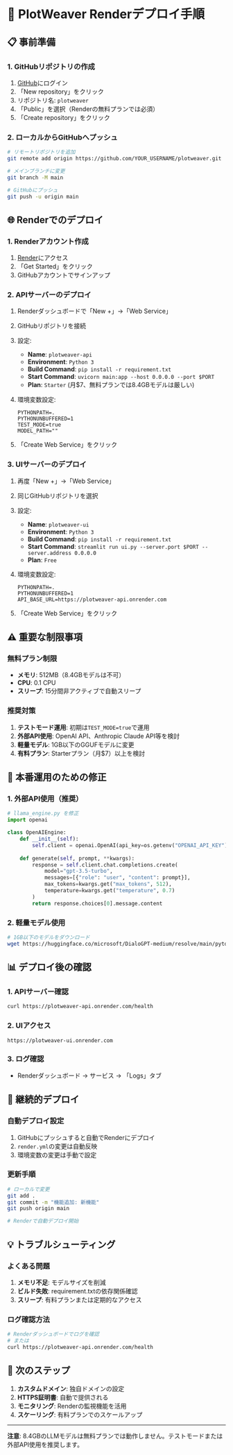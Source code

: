 # 🚀 PlotWeaver Renderデプロイ手順

## 📋 事前準備

### 1. GitHubリポジトリの作成
1. [GitHub](https://github.com)にログイン
2. 「New repository」をクリック
3. リポジトリ名: `plotweaver`
4. 「Public」を選択（Renderの無料プランでは必須）
5. 「Create repository」をクリック

### 2. ローカルからGitHubへプッシュ
```bash
# リモートリポジトリを追加
git remote add origin https://github.com/YOUR_USERNAME/plotweaver.git

# メインブランチに変更
git branch -M main

# GitHubにプッシュ
git push -u origin main
```

## 🌐 Renderでのデプロイ

### 1. Renderアカウント作成
1. [Render](https://render.com)にアクセス
2. 「Get Started」をクリック
3. GitHubアカウントでサインアップ

### 2. APIサーバーのデプロイ
1. Renderダッシュボードで「New +」→「Web Service」
2. GitHubリポジトリを接続
3. 設定:
   - **Name**: `plotweaver-api`
   - **Environment**: `Python 3`
   - **Build Command**: `pip install -r requirement.txt`
   - **Start Command**: `uvicorn main:app --host 0.0.0.0 --port $PORT`
   - **Plan**: `Starter` (月$7、無料プランでは8.4GBモデルは厳しい)

4. 環境変数設定:
   ```
   PYTHONPATH=.
   PYTHONUNBUFFERED=1
   TEST_MODE=true
   MODEL_PATH=""
   ```

5. 「Create Web Service」をクリック

### 3. UIサーバーのデプロイ
1. 再度「New +」→「Web Service」
2. 同じGitHubリポジトリを選択
3. 設定:
   - **Name**: `plotweaver-ui`
   - **Environment**: `Python 3`
   - **Build Command**: `pip install -r requirement.txt`
   - **Start Command**: `streamlit run ui.py --server.port $PORT --server.address 0.0.0.0`
   - **Plan**: `Free`

4. 環境変数設定:
   ```
   PYTHONPATH=.
   PYTHONUNBUFFERED=1
   API_BASE_URL=https://plotweaver-api.onrender.com
   ```

5. 「Create Web Service」をクリック

## ⚠️ 重要な制限事項

### 無料プラン制限
- **メモリ**: 512MB（8.4GBモデルは不可）
- **CPU**: 0.1 CPU
- **スリープ**: 15分間非アクティブで自動スリープ

### 推奨対策
1. **テストモード運用**: 初期は`TEST_MODE=true`で運用
2. **外部API使用**: OpenAI API、Anthropic Claude API等を検討
3. **軽量モデル**: 1GB以下のGGUFモデルに変更
4. **有料プラン**: Starterプラン（月$7）以上を検討

## 🔧 本番運用のための修正

### 1. 外部API使用（推奨）
```python
# llama_engine.py を修正
import openai

class OpenAIEngine:
    def __init__(self):
        self.client = openai.OpenAI(api_key=os.getenv("OPENAI_API_KEY"))
    
    def generate(self, prompt, **kwargs):
        response = self.client.chat.completions.create(
            model="gpt-3.5-turbo",
            messages=[{"role": "user", "content": prompt}],
            max_tokens=kwargs.get("max_tokens", 512),
            temperature=kwargs.get("temperature", 0.7)
        )
        return response.choices[0].message.content
```

### 2. 軽量モデル使用
```bash
# 1GB以下のモデルをダウンロード
wget https://huggingface.co/microsoft/DialoGPT-medium/resolve/main/pytorch_model.bin
```

## 📊 デプロイ後の確認

### 1. APIサーバー確認
```bash
curl https://plotweaver-api.onrender.com/health
```

### 2. UIアクセス
```
https://plotweaver-ui.onrender.com
```

### 3. ログ確認
- Renderダッシュボード → サービス → 「Logs」タブ

## 🚀 継続的デプロイ

### 自動デプロイ設定
1. GitHubにプッシュすると自動でRenderにデプロイ
2. `render.yml`の変更は自動反映
3. 環境変数の変更は手動で設定

### 更新手順
```bash
# ローカルで変更
git add .
git commit -m "機能追加: 新機能"
git push origin main

# Renderで自動デプロイ開始
```

## 💡 トラブルシューティング

### よくある問題
1. **メモリ不足**: モデルサイズを削減
2. **ビルド失敗**: requirement.txtの依存関係確認
3. **スリープ**: 有料プランまたは定期的なアクセス

### ログ確認方法
```bash
# Renderダッシュボードでログを確認
# または
curl https://plotweaver-api.onrender.com/health
```

## 🎯 次のステップ

1. **カスタムドメイン**: 独自ドメインの設定
2. **HTTPS証明書**: 自動で提供される
3. **モニタリング**: Renderの監視機能を活用
4. **スケーリング**: 有料プランでのスケールアップ

---

**注意**: 8.4GBのLLMモデルは無料プランでは動作しません。テストモードまたは外部API使用を推奨します。 